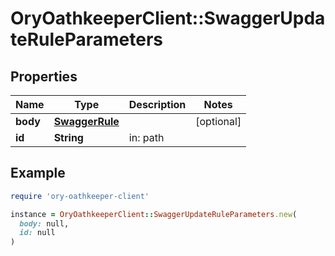 # OryOathkeeperClient::SwaggerUpdateRuleParameters

## Properties

| Name | Type | Description | Notes |
| ---- | ---- | ----------- | ----- |
| **body** | [**SwaggerRule**](SwaggerRule.md) |  | [optional] |
| **id** | **String** | in: path |  |

## Example

```ruby
require 'ory-oathkeeper-client'

instance = OryOathkeeperClient::SwaggerUpdateRuleParameters.new(
  body: null,
  id: null
)
```

